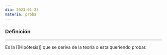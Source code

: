 ```yaml
---
dia: 2023-01-23
materia: proba
---
```

### Definición
---
Es la [[Hipótesis]] que se deriva de la teoría o esta queriendo probar.
